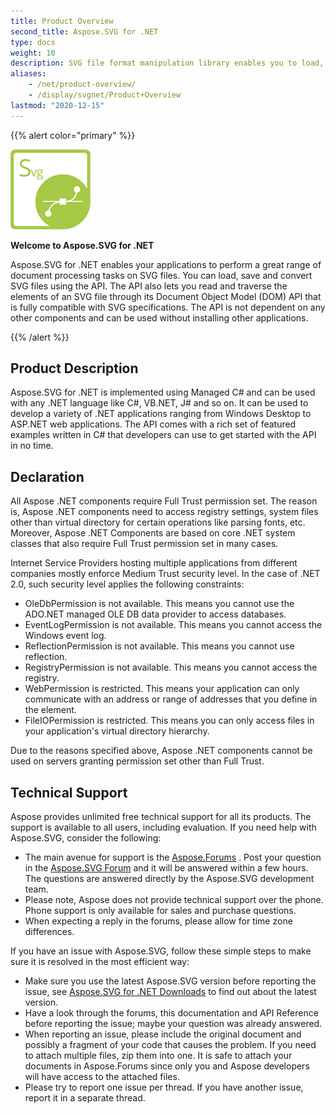 ```yaml
---
title: Product Overview
second_title: Aspose.SVG for .NET
type: docs
weight: 10
description: SVG file format manipulation library enables you to load, save, convert SVG files in C# or .NET API which is not dependent on any other components.
aliases: 
    - /net/product-overview/
    - /display/svgnet/Product+Overview
lastmod: "2020-12-15"
---
```


{{% alert color="primary" %}} 

**![todo:image_alt_text](product-overview_1)**

**Welcome to Aspose.SVG for .NET**

Aspose.SVG for .NET enables your applications to perform a great range of document processing tasks on SVG files. You can load, save and convert SVG files using the API. The API also lets you read and traverse the elements of an SVG file through its Document Object Model (DOM) API that is fully compatible with SVG specifications. The API is not dependent on any other components and can be used without installing other applications.

{{% /alert %}} 
## **Product Description**
Aspose.SVG for .NET is implemented using Managed C# and can be used with any .NET language like C#, VB.NET, J# and so on. It can be used to develop a variety of .NET applications ranging from Windows Desktop to ASP.NET web applications. The API comes with a rich set of featured examples written in C# that developers can use to get started with the API in no time.
## **Declaration**
All Aspose .NET components require Full Trust permission set. The reason is, Aspose .NET components need to access registry settings, system files other than virtual directory for certain operations like parsing fonts, etc. Moreover, Aspose .NET Components are based on core .NET system classes that also require Full Trust permission set in many cases.

Internet Service Providers hosting multiple applications from different companies mostly enforce Medium Trust security level. In the case of .NET 2.0, such security level applies the following constraints:

- OleDbPermission is not available. This means you cannot use the ADO.NET managed OLE DB data provider to access databases.
- EventLogPermission is not available. This means you cannot access the Windows event log.
- ReflectionPermission is not available. This means you cannot use reflection.
- RegistryPermission is not available. This means you cannot access the registry.
- WebPermission is restricted. This means your application can only communicate with an address or range of addresses that you define in the <trust> element.
- FileIOPermission is restricted. This means you can only access files in your application's virtual directory hierarchy.

Due to the reasons specified above, Aspose .NET components cannot be used on servers granting permission set other than Full Trust.
## **Technical Support**
Aspose provides unlimited free technical support for all its products. The support is available to all users, including evaluation. If you need help with Aspose.SVG, consider the following:

- The main avenue for support is the [Aspose.Forums](https://forum.aspose.com/) . Post your question in the [Aspose.SVG Forum](https://forum.aspose.com/c/svg) and it will be answered within a few hours. The questions are answered directly by the Aspose.SVG development team.
- Please note, Aspose does not provide technical support over the phone. Phone support is only available for sales and purchase questions.
- When expecting a reply in the forums, please allow for time zone differences.

If you have an issue with Aspose.SVG, follow these simple steps to make sure it is resolved in the most efficient way:

- Make sure you use the latest Aspose.SVG version before reporting the issue, see [Aspose.SVG for .NET Downloads](https://www.nuget.org/packages/Aspose.SVG/) to find out about the latest version.
- Have a look through the forums, this documentation and API Reference before reporting the issue; maybe your question was already answered.
- When reporting an issue, please include the original document and possibly a fragment of your code that causes the problem. If you need to attach multiple files, zip them into one. It is safe to attach your documents in Aspose.Forums since only you and Aspose developers will have access to the attached files.
- Please try to report one issue per thread. If you have another issue, report it in a separate thread.
